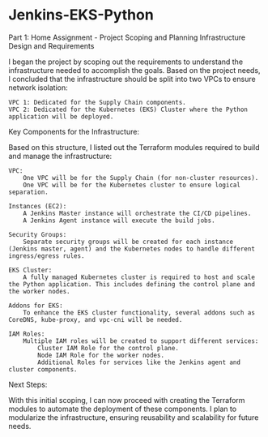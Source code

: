 # Jenkins-EKS-Python

Part 1: Home Assignment - Project Scoping and Planning
Infrastructure Design and Requirements

I began the project by scoping out the requirements to understand the infrastructure needed to accomplish the goals. Based on the project needs, I concluded that the infrastructure should be split into two VPCs to ensure network isolation:

    VPC 1: Dedicated for the Supply Chain components.
    VPC 2: Dedicated for the Kubernetes (EKS) Cluster where the Python application will be deployed.

Key Components for the Infrastructure:

Based on this structure, I listed out the Terraform modules required to build and manage the infrastructure:

    VPC:
        One VPC will be for the Supply Chain (for non-cluster resources).
        One VPC will be for the Kubernetes cluster to ensure logical separation.

    Instances (EC2):
        A Jenkins Master instance will orchestrate the CI/CD pipelines.
        A Jenkins Agent instance will execute the build jobs.

    Security Groups:
        Separate security groups will be created for each instance (Jenkins master, agent) and the Kubernetes nodes to handle different ingress/egress rules.

    EKS Cluster:
        A fully managed Kubernetes cluster is required to host and scale the Python application. This includes defining the control plane and the worker nodes.

    Addons for EKS:
        To enhance the EKS cluster functionality, several addons such as CoreDNS, kube-proxy, and vpc-cni will be needed.

    IAM Roles:
        Multiple IAM roles will be created to support different services:
            Cluster IAM Role for the control plane.
            Node IAM Role for the worker nodes.
            Additional Roles for services like the Jenkins agent and cluster components.

Next Steps:

With this initial scoping, I can now proceed with creating the Terraform modules to automate the deployment of these components. I plan to modularize the infrastructure, ensuring reusability and scalability for future needs.